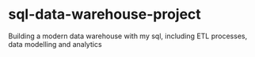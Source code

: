 # sql-data-warehouse-project
Building a modern data warehouse with my sql, including ETL processes, data modelling and analytics
